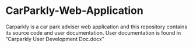 # CarParkly-Web-Application
Carparkly is a car park adviser web application and this repository contains its source code and user documentation.
User documentation is found in "Carparkly User Development Doc.docx"
